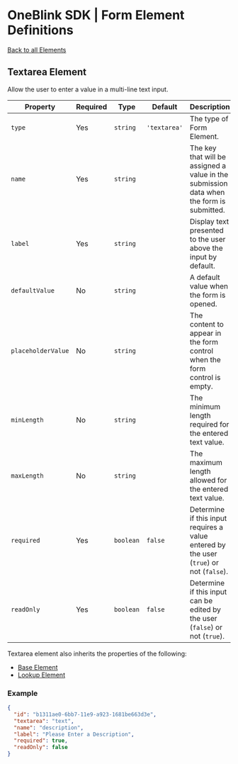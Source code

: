 # OneBlink SDK | Form Element Definitions

[Back to all Elements](./README.md)

## Textarea Element

Allow the user to enter a value in a multi-line text input.

| Property           | Required | Type      | Default      | Description                                                                              |
| ------------------ | -------- | --------- | ------------ | ---------------------------------------------------------------------------------------- |
| `type`             | Yes      | `string`  | `'textarea'` | The type of Form Element.                                                                |
| `name`             | Yes      | `string`  |              | The key that will be assigned a value in the submission data when the form is submitted. |
| `label`            | Yes      | `string`  |              | Display text presented to the user above the input by default.                           |
| `defaultValue`     | No       | `string`  |              | A default value when the form is opened.                                                 |
| `placeholderValue` | No       | `string`  |              | The content to appear in the form control when the form control is empty.                |
| `minLength`        | No       | `string`  |              | The minimum length required for the entered text value.                                  |
| `maxLength`        | No       | `string`  |              | The maximum length allowed for the entered text value.                                   |
| `required`         | Yes      | `boolean` | `false`      | Determine if this input requires a value entered by the user (`true`) or not (`false`).  |
| `readOnly`         | Yes      | `boolean` | `false`      | Determine if this input can be edited by the user (`false`) or not (`true`).             |

Textarea element also inherits the properties of the following:

- [Base Element](./base-element.md)
- [Lookup Element](./lookup-element.md)

### Example

```JSON
{
  "id": "b1311ae0-6bb7-11e9-a923-1681be663d3e",
  "textarea": "text",
  "name": "description",
  "label": "Please Enter a Description",
  "required": true,
  "readOnly": false
}
```
